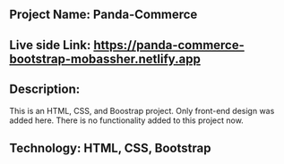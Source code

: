 ## Project Name: Panda-Commerce

## Live side Link: https://panda-commerce-bootstrap-mobassher.netlify.app

## Description: 
This is an HTML, CSS, and Boostrap project. Only front-end design was added here. There is no functionality added to this project now.

## Technology: HTML, CSS, Bootstrap
